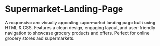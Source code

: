 # Supermarket-Landing-Page
A responsive and visually appealing supermarket landing page built using HTML &amp; CSS. Features a clean design, engaging layout, and user-friendly navigation to showcase grocery products and offers. Perfect for online grocery stores and supermarkets.
